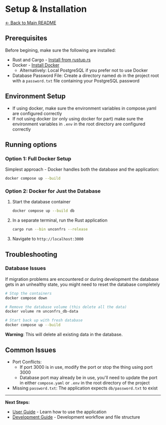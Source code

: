 # Setup & Installation

[<- Back to Main README](../README.md)

## Prerequisites

Before begining, make sure the following are installed:

- Rust and Cargo - [Install from rustup.rs](https://rustup.rs/)
- Docker - [Install Docker](https://docs.docker.com/get-started/get-docker/)
    - Alternatively: Local PostgreSQL if you prefer not to use Docker
- Database Password File: Create a directory named `db` in the project root with a `password.txt` file containing your
  PostgreSQL password

## Environment Setup

- If using docker, make sure the environment variables in compose.yaml are configured correctly
- If not using docker (or only using docker for part) make sure the environment variables in `.env` in the root
  directory are configured correctly

## Running options

### Option 1: Full Docker Setup

Simplest approach - Docker handles both the database and the application:

```sh
docker compose up --build
```

### Option 2: Docker for Just the Database

1. Start the database container
    ```sh
    docker compose up --build db
    ```
2. In a separate terminal, run the Rust application
    ```sh
    cargo run --bin unconfrs --release
    ```
3. Navigate to `http://localhost:3000`

## Troubleshooting

### Database Issues

If migration problems are encountered or during development the database gets in an unhealthy state, you might need to
reset the database completely

```sh
# Stop the containers
docker compose down

# Remove the database volume (this delete all the data)
docker volume rm unconfrs_db-data

# Start back up with fresh database
docker compose up --build
```

**Warning**: This will delete all existing data in the database.

## Common Issues

- Port Conflicts:
    - If port 3000 is in use, modify the port or stop the thing using port 3000
    - Database port may already be in use, you'll need to update the port in either `compose.yaml` or `.env` in the root
      directory of the project
- Missing `password.txt`: The application expects `db/password.txt` to exist

---

**Next Steps:**

- [User Guide](USER_GUIDE.md) - Learn how to use the application
- [Development Guide](DEVELOPMENT.md) - Development workflow and file structure